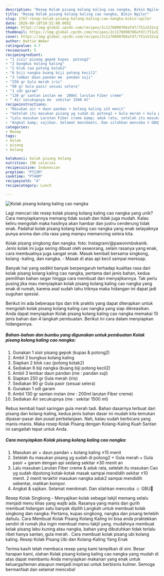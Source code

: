 ```yaml
---
description: "Resep Kolak pisang kolang kaling cao nangka, Bikin Ngiler"
title: "Resep Kolak pisang kolang kaling cao nangka, Bikin Ngiler"
slug: 1767-resep-kolak-pisang-kolang-kaling-cao-nangka-bikin-ngiler
date: 2020-09-18T10:52:00.605Z
image: https://img-global.cpcdn.com/recipes/2c1176090766afd7/751x532cq70/kolak-pisang-kolang-kaling-cao-nangka-foto-resep-utama.jpg
thumbnail: https://img-global.cpcdn.com/recipes/2c1176090766afd7/751x532cq70/kolak-pisang-kolang-kaling-cao-nangka-foto-resep-utama.jpg
cover: https://img-global.cpcdn.com/recipes/2c1176090766afd7/751x532cq70/kolak-pisang-kolang-kaling-cao-nangka-foto-resep-utama.jpg
author: Hattie Weber
ratingvalue: 4.7
reviewcount: 5
recipeingredient:
- "1 sisir pisang gepok kupas  potong2"
- "2 bungkus kolang kaling"
- "2 blok cao potong kotak2"
- "6 biji nangka buang biji potong kecil2"
- "3 lembar daun pandan me  pandan suji"
- "250 gr Gula merah iris"
- "90 gr Gula pasir sesuai selera"
- "1 sdt garam"
- "130 gr santan instan me  200ml larutan Fiber creme"
- " Air secukupnya me  sekitar 1500 ml"
recipeinstructions:
- "Masukan air + daun pandan + kolang kaling ±15 menit"
- "Setelah itu masukan pisang yg sudah di potong2 + Gula merah + Gula pasir + garam dengan api sedang sekitar ±30 menit an"
- "Lalu masukan Larutan Fiber creme &amp; aduk rata, setelah itu masukan Cao yg sudah dipotong kotak-kotak masak sampai mendidih sekitar ±10 menit. 2 menit terakhir masukan nangka aduk2 sampai mendidih sebentar, matikan kompor."
- "Angkat &amp; sajikan. Selamat menikmati. Dan silahkan mencoba ☺️ GBU🙏"
categories:
- Resep
tags:
- kolak
- pisang
- kolang

katakunci: kolak pisang kolang 
nutrition: 196 calories
recipecuisine: Indonesian
preptime: "PT23M"
cooktime: "PT46M"
recipeyield: "4"
recipecategory: Lunch

---
```



![Kolak pisang kolang kaling cao nangka](https://img-global.cpcdn.com/recipes/2c1176090766afd7/751x532cq70/kolak-pisang-kolang-kaling-cao-nangka-foto-resep-utama.jpg)

Lagi mencari ide resep kolak pisang kolang kaling cao nangka yang unik? Cara menyiapkannya memang tidak susah dan tidak juga mudah. Kalau keliru mengolah maka hasilnya akan hambar dan justru cenderung tidak enak. Padahal kolak pisang kolang kaling cao nangka yang enak selayaknya punya aroma dan cita rasa yang mampu memancing selera kita.

Kolak pisang singkong dan nangka. foto: Instagram/@pawonmbokanik. Jenis kolak ini juga sering dibuat oleh seseorang, selain rasanya yang enak, cara membuatnya juga sangat enak. Masak kembali bersama singkong, kolang -kaling, dan nangka. - Masak di atas api kecil sampai meresap.

Banyak hal yang sedikit banyak berpengaruh terhadap kualitas rasa dari kolak pisang kolang kaling cao nangka, pertama dari jenis bahan, kedua pemilihan bahan segar hingga cara membuat dan menyajikannya. Tak perlu pusing jika mau menyiapkan kolak pisang kolang kaling cao nangka yang enak di rumah, karena asal sudah tahu triknya maka hidangan ini dapat jadi suguhan spesial.


Berikut ini ada beberapa tips dan trik praktis yang dapat diterapkan untuk mengolah kolak pisang kolang kaling cao nangka yang siap dikreasikan. Anda dapat menyiapkan Kolak pisang kolang kaling cao nangka memakai 10 jenis bahan dan 4 langkah pembuatan. Berikut ini cara dalam menyiapkan hidangannya.

<!--inarticleads1-->

##### Bahan-bahan dan bumbu yang digunakan untuk pembuatan Kolak pisang kolang kaling cao nangka:

1. Gunakan 1 sisir pisang gepok (kupas &amp; potong2)
1. Ambil 2 bungkus kolang kaling
1. Siapkan 2 blok cao (potong kotak2)
1. Sediakan 6 biji nangka (buang biji potong kecil2)
1. Ambil 3 lembar daun pandan (me : pandan suji)
1. Siapkan 250 gr Gula merah (iris)
1. Sediakan 90 gr Gula pasir (sesuai selera)
1. Gunakan 1 sdt garam
1. Ambil 130 gr santan instan (me : 200ml larutan Fiber creme)
1. Sediakan  Air secukupnya (me : sekitar 1500 ml)


Rebus kembali hasil saringan gula merah tadi. Bahan dasarnya terbuat dari pisang dan kolang-kaling, kedua jenis bahan dasar ini mudah kita temukan dipasar-pasar dan pusat perbelanjaan. Nah, kalau sudah berbicara yang manis-manis. Maka resep Kolak Pisang dengan Kolang-Kaling Kuah Santan ini sangatlah tepat untuk Anda. 

<!--inarticleads2-->

##### Cara menyiapkan Kolak pisang kolang kaling cao nangka:

1. Masukan air + daun pandan + kolang kaling ±15 menit
1. Setelah itu masukan pisang yg sudah di potong2 + Gula merah + Gula pasir + garam dengan api sedang sekitar ±30 menit an
1. Lalu masukan Larutan Fiber creme &amp; aduk rata, setelah itu masukan Cao yg sudah dipotong kotak-kotak masak sampai mendidih sekitar ±10 menit. 2 menit terakhir masukan nangka aduk2 sampai mendidih sebentar, matikan kompor.
1. Angkat &amp; sajikan. Selamat menikmati. Dan silahkan mencoba ☺️ GBU🙏


Resep Kolak Singkong - Menyajikan kolak sebagai takjil memang selalu menjadi menu khas yang wajib ada. Rasanya yang manis dan gurih membuat hidangan satu banyak dipilih Langkah untuk membuat kolak singkong dan nangka: Pertama, kupas singkong, nangka dan pisang terlebih dahulu. Cara Membuat Kolak Pisang Kolang Kaling ini bisa anda praktekkan sendiri di rumah jika ingin membuat menu takjil yang. mudahnya membuat kolak pisang labu kuning atau nangka, bahan yang dibutuhkan tidak terlalu ribet hanya santan, gula merah . Cara membuat kolak pisang ubi kolang kaling. Resep Kolak Pisang Ubi dan Kolang-Kaling Yang Enak 

Terima kasih telah membaca resep yang kami tampilkan di sini. Besar harapan kami, olahan Kolak pisang kolang kaling cao nangka yang mudah di atas dapat membantu Anda menyiapkan makanan yang enak untuk keluarga/teman ataupun menjadi inspirasi untuk berbisnis kuliner. Semoga bermanfaat dan selamat mencoba!
